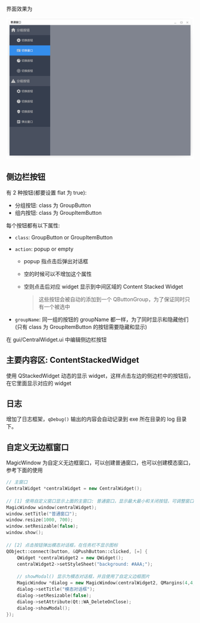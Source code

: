 界面效果为

![](effect.png)

## 侧边栏按钮

有 2 种按钮(都要设置 flat 为 true):

* 分组按钮: class 为 GroupButton
* 组内按钮: class 为 GroupItemButton

每个按钮都有以下属性:

* `class`: GroupButton or GroupItemButton

* `action`: popup or empty

  * popup 指点击后弹出对话框

  * 空的时候可以不增加这个属性

  * 空则点击后对应 widget 显示到中间区域的 Content Stacked Widget

    > 这些按钮会被自动的添加到一个 QButtonGroup，为了保证同时只有一个被选中

* `groupName`: 同一组的按钮的 groupName 都一样，为了同时显示和隐藏他们(只有 class 为 GroupItemButton 的按钮需要隐藏和显示)

在 gui/CentralWidget.ui 中编辑侧边栏按钮

## 主要内容区: ContentStackedWidget

使用 QStackedWidget 动态的显示 widget，这样点击左边的侧边栏中的按钮后，在它里面显示对应的 widget

## 日志

增加了日志框架，`qDebug()` 输出的内容会自动记录到 exe 所在目录的 log 目录下。

## 自定义无边框窗口

MagicWindow 为自定义无边框窗口，可以创建普通窗口，也可以创建模态窗口，参考下面的使用

```cpp
// 主窗口
CentralWidget *centralWidget = new CentralWidget();

// [1] 使用自定义窗口显示上面的主窗口: 普通窗口，显示最大最小和关闭按钮，可调整窗口大小
MagicWindow window(centralWidget);
window.setTitle("普通窗口");
window.resize(1000, 700);
window.setResizable(false);
window.show();

// [2] 点击按钮弹出模态对话框，在任务栏不显示图标
QObject::connect(button, &QPushButton::clicked, [=] {
    QWidget *centralWidget2 = new QWidget();
    centralWidget2->setStyleSheet("background: #AAA;");

    // showModal() 显示为模态对话框，并且使用了自定义边框图片
    MagicWindow *dialog = new MagicWindow(centralWidget2, QMargins(4,4,4,4), QMargins(8,8,8,8), ":/img/colorful-border.png", true);
    dialog->setTitle("模态对话框");
    dialog->setResizable(false);
    dialog->setAttribute(Qt::WA_DeleteOnClose);
    dialog->showModal();
});
```

